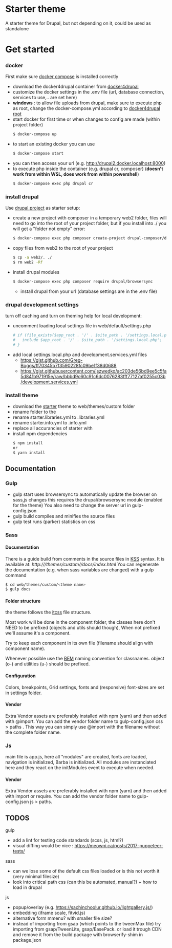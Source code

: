 # Starter theme

A starter theme for Drupal, but not depending on it, could be used as standalone


# Get started

### docker
First make sure [docker compose] is installed correctly

- download the docker4drupal container from [docker4drupal] 
- customize the docker settings in the .env file (url, database connection, services to use,.. are set here)
- **windows** : to allow file uploads from drupal, make sure to execute php as root, change the docker-compose.yml according to [docker4drupal root]
- start docker for first time or when changes to config are made (within project folder)
    ```sh
    $ docker-compose up
    ```
- to start an existing docker you can use
    ```sh
    $ docker-compose start
    ```
- you can then access your url (e.g. http://drupal2.docker.localhost:8000) 
- to execute php inside the container (e.g. drupal cr, composer) (**doesn't work from within WSL, does work from within powershell**)
    ```sh
    $ docker-compose exec php drupal cr
    ```

### install drupal
Use [drupal project] as starter setup:

- create a new project with composer in a temporary web2 folder, files will need to go into the root of your project folder, but if you install into ./ you will get a "folder not empty" error:
    ```sh
    $ docker-compose exec php composer create-project drupal-composer/drupal-project:8.x-dev    web2 --stability dev --no-interaction
    ```
- copy files from web2 to the root of your project
    ```sh
    $ cp -a web2/. ./
    $ rm web2 -Rf
    ```
- install drupal modules
    ```sh
    $ docker-compose exec php composer require drupal/browsersync
    ```
  - install drupal from your url (database settings are in the .env file)

### drupal development settings
turn off caching and turn on theming help for local development:
- uncomment loading local settings file in web/default/settings.php
    ```sh
    # if (file_exists($app_root . '/' . $site_path . '/settings.local.php')) {
    #   include $app_root . '/' . $site_path . '/settings.local.php';
    # }
    ```
- add local settings.local.php and development.services.yml files
    - https://gist.github.com/Greg-Boggs/ff70345b7f3590228fc09be1f38d0688
    - https://gist.githubusercontent.com/jszwedko/ac203de56bd9ee5c5fa5d841b971915e/raw/bbbd9c60c91c6dc0076283fff77127af0255c03b/development.services.yml

### install theme
- download the [starter] theme to web/themes/custom folder
- rename folder to the <theme name>
- rename starter.libraries.yml to <theme name>.libraries.yml
- rename starter.info.yml to <themen name>.info.yml
- replace all accurancies of starter with <theme name>
- install npm dependencies
    ```sh
    $ npm install
    or
    $ yarn install
    ```


## Documentation

### Gulp
- gulp start
    uses browsersync to automatically update the browser on sass,js changes
    this requires the drupal/browsersync module (enabled for the theme)
    You also need to change the server url in gulp-config.json
- gulp build
    compiles and minifies the source files
- gulp test
    runs (parker) statistics on css 

### Sass
#### Documentation
There is a guide build from comments in the source files in [KSS] syntax.
It is available at: *http://<url>/themes/custom/<theman name>/docs/index.html*
You can regenerate the documentation (e.g. when sass variables are changed) with a gulp command
```sh
$ cd web/themes/custom/<theme name>
$ gulp docs
```
#### Folder structure
the theme follows the [itcss] file structure. 

Most work will be done in the component folder, the classes here don't NEED to be prefixed (objects and utils should though), When not prefixed we'll assume it's a component.

Try to keep each component in its own file (filename should align with component name).

Whenever possible use the [BEM] naming convention for classnames. object (o-) and utilities (u-) should be prefixed.

#### Configuration
Colors, breakpoints, Grid settings, fonts and (responsive) font-sizes are set in settings folder.

#### Vendor
Extra Vendor assets are preferably installed with npm (yarn) and then added with @import.
You can add the vendor folder name to gulp-config.json css > paths . This way you can simply use @import with the filename without the complete folder name.

### Js

main file is app.js, here all "modules" are created, fonts are loaded, navigation is initialized, Barba is initialized.
All modules are instanciated here and they react on the initModules event to execute when needed.

#### Vendor
Extra Vendor assets are preferably installed with npm (yarn) and then added with import or require.
You can add the vendor folder name to gulp-config.json js > paths.


## TODOS

gulp
- add a lint for testing code standards (scss, js, html?)
- visual diffing would be nice : https://meowni.ca/posts/2017-puppeteer-tests/

sass
- can we lose some of the default css files loaded or is this not worth it (very minimal filesize)
- look into critical path css (can this be automated, manual?) + how to load in drupal

js 
- popup/overlay (e.g. https://sachinchoolur.github.io/lightgallery.js/)
- embedding (iframe scale, fitvid.js)
- alternative form mmenu? with smaller file size?
- instead of importing from gsap (which points to the tweenMax file) try importing from gsap/TweenLite, gsap/EasePack. or load it trough CDN and remove it from the build package with browserify-shim in package.json



[docker compose]: <https://docs.docker.com/compose/install/>
[docker4drupal]: <https://github.com/wodby/docker4drupal>
[docker4drupal root]: <https://wodby.com/stacks/drupal/docs/local/permissions/>
[drupal project]: <https://github.com/drupal-composer/drupal-project>
[starter]: <https://github.com/bregtemundo/starter>
[KSS]: <http://warpspire.com/kss/>
[itcss]: <https://www.xfive.co/blog/itcss-scalable-maintainable-css-architecture/>
[BEM]: <http://getbem.com/introduction/>
